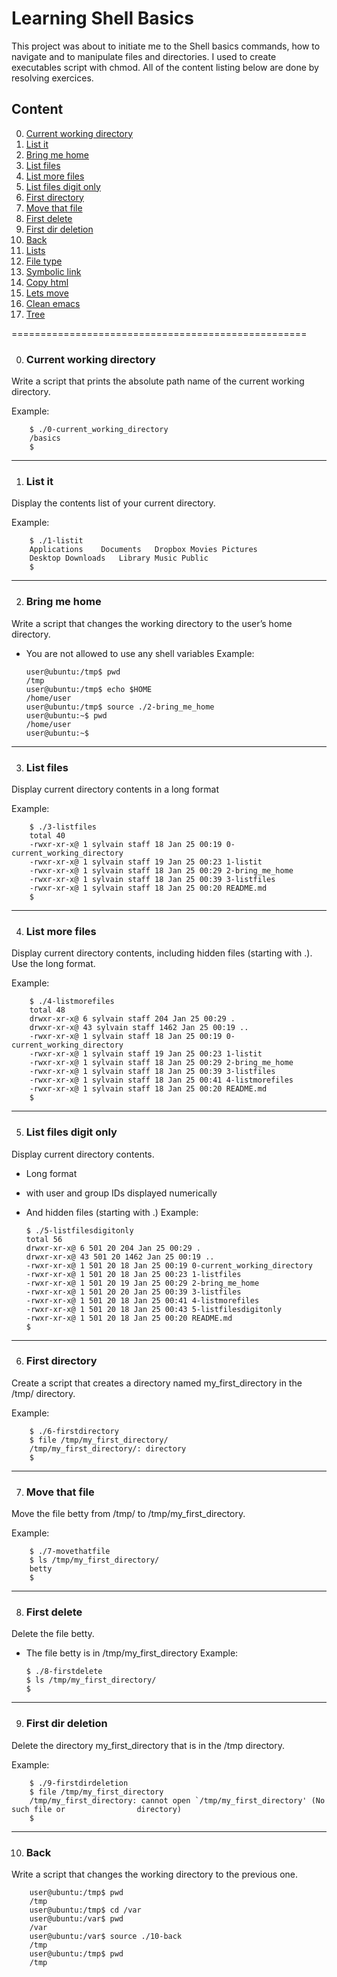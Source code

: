 # Learning Shell Basics
This project was about to initiate me to the Shell basics commands, how to navigate and to manipulate files and directories.
I used to create executables script with chmod.
All of the content listing below are done by resolving exercices.

## Content

0. [Current working directory](#current-working-directory)
1. [List it](#list-it)
2. [Bring me home](#bring-me-home)
3. [List files](#list-files)
4. [List more files](#list-more-files)
5. [List files digit only](#list-files-digit-only)
6. [First directory](#first-directory)
7. [Move that file](#move-that-file)
8. [First delete](#first-delete)
9. [First dir deletion](#first-dir-deletion)
10. [Back](#back)
11. [Lists](#lists)
12. [File type](#file-type)
13. [Symbolic link](#symbolic-link)
14. [Copy html](#copy-html)
15. [Lets move](#lets-move)
16. [Clean emacs](#clean-emacs)
17. [Tree](#tree)

===================================================

0. ### Current working directory

Write a script that prints the absolute path name of the current working directory.

Example:

        $ ./0-current_working_directory
        /basics
        $

-------------------------------------------------

1. ### List it

Display the contents list of your current directory.

Example:

        $ ./1-listit
        Applications    Documents   Dropbox Movies Pictures
        Desktop Downloads   Library Music Public
        $

-------------------------------------------------

2. ### Bring me home

Write a script that changes the working directory to the user’s home directory.

  * You are not allowed to use any shell variables
Example:

        user@ubuntu:/tmp$ pwd
        /tmp
        user@ubuntu:/tmp$ echo $HOME
        /home/user
        user@ubuntu:/tmp$ source ./2-bring_me_home
        user@ubuntu:~$ pwd
        /home/user
        user@ubuntu:~$

-------------------------------------------------

3. ### List files

Display current directory contents in a long format

Example:

        $ ./3-listfiles
        total 40
        -rwxr-xr-x@ 1 sylvain staff 18 Jan 25 00:19 0-current_working_directory
        -rwxr-xr-x@ 1 sylvain staff 19 Jan 25 00:23 1-listit
        -rwxr-xr-x@ 1 sylvain staff 18 Jan 25 00:29 2-bring_me_home
        -rwxr-xr-x@ 1 sylvain staff 18 Jan 25 00:39 3-listfiles
        -rwxr-xr-x@ 1 sylvain staff 18 Jan 25 00:20 README.md
        $

------------------------------------------------------

4. ### List more files

Display current directory contents, including hidden files (starting with .). Use the long format.

Example:

        $ ./4-listmorefiles
        total 48
        drwxr-xr-x@ 6 sylvain staff 204 Jan 25 00:29 .
        drwxr-xr-x@ 43 sylvain staff 1462 Jan 25 00:19 ..
        -rwxr-xr-x@ 1 sylvain staff 18 Jan 25 00:19 0-current_working_directory
        -rwxr-xr-x@ 1 sylvain staff 19 Jan 25 00:23 1-listit
        -rwxr-xr-x@ 1 sylvain staff 18 Jan 25 00:29 2-bring_me_home
        -rwxr-xr-x@ 1 sylvain staff 18 Jan 25 00:39 3-listfiles
        -rwxr-xr-x@ 1 sylvain staff 18 Jan 25 00:41 4-listmorefiles
        -rwxr-xr-x@ 1 sylvain staff 18 Jan 25 00:20 README.md
        $

-------------------------------------------------

5. ### List files digit only

Display current directory contents.

  * Long format
  * with user and group IDs displayed numerically
  * And hidden files (starting with .)
Example:

        $ ./5-listfilesdigitonly
        total 56
        drwxr-xr-x@ 6 501 20 204 Jan 25 00:29 .
        drwxr-xr-x@ 43 501 20 1462 Jan 25 00:19 ..
        -rwxr-xr-x@ 1 501 20 18 Jan 25 00:19 0-current_working_directory
        -rwxr-xr-x@ 1 501 20 18 Jan 25 00:23 1-listfiles
        -rwxr-xr-x@ 1 501 20 19 Jan 25 00:29 2-bring_me_home
        -rwxr-xr-x@ 1 501 20 20 Jan 25 00:39 3-listfiles
        -rwxr-xr-x@ 1 501 20 18 Jan 25 00:41 4-listmorefiles
        -rwxr-xr-x@ 1 501 20 18 Jan 25 00:43 5-listfilesdigitonly
        -rwxr-xr-x@ 1 501 20 18 Jan 25 00:20 README.md
        $

----------------------------------------------------

6. ### First directory

Create a script that creates a directory named my_first_directory in the /tmp/ directory.

Example:

        $ ./6-firstdirectory
        $ file /tmp/my_first_directory/
        /tmp/my_first_directory/: directory
        $

--------------------------------------------------

7. ### Move that file

Move the file betty from /tmp/ to /tmp/my_first_directory.

Example:

        $ ./7-movethatfile
        $ ls /tmp/my_first_directory/
        betty
        $

-------------------------------------------------

8. ### First delete

Delete the file betty.

  * The file betty is in /tmp/my_first_directory
Example:

        $ ./8-firstdelete
        $ ls /tmp/my_first_directory/
        $

------------------------------------------------

9. ### First dir deletion

Delete the directory my_first_directory that is in the /tmp directory.

Example:

        $ ./9-firstdirdeletion
        $ file /tmp/my_first_directory
        /tmp/my_first_directory: cannot open `/tmp/my_first_directory' (No such file or                directory)
        $

------------------------------------------------

10. ### Back

Write a script that changes the working directory to the previous one.

        user@ubuntu:/tmp$ pwd
        /tmp
        user@ubuntu:/tmp$ cd /var
        user@ubuntu:/var$ pwd
        /var
        user@ubuntu:/var$ source ./10-back
        /tmp
        user@ubuntu:/tmp$ pwd
        /tmp
